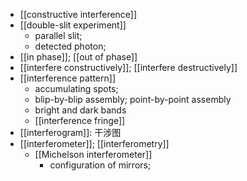 - [[constructive interference]]
- [[double-slit experiment]]
    - parallel slit;
    - detected photon;
- [[in phase]]; [[out of phase]]
- [[interfere constructively]]; [[interfere destructively]]
- [[interference pattern]]
    - accumulating spots;
    - blip-by-blip assembly; point-by-point assembly
    - bright and dark bands
    - [[interference fringe]]
- [[interferogram]]: 干涉图
- [[interferometer]]; [[interferometry]]
    - [[Michelson interferometer]]
        - configuration of mirrors;
